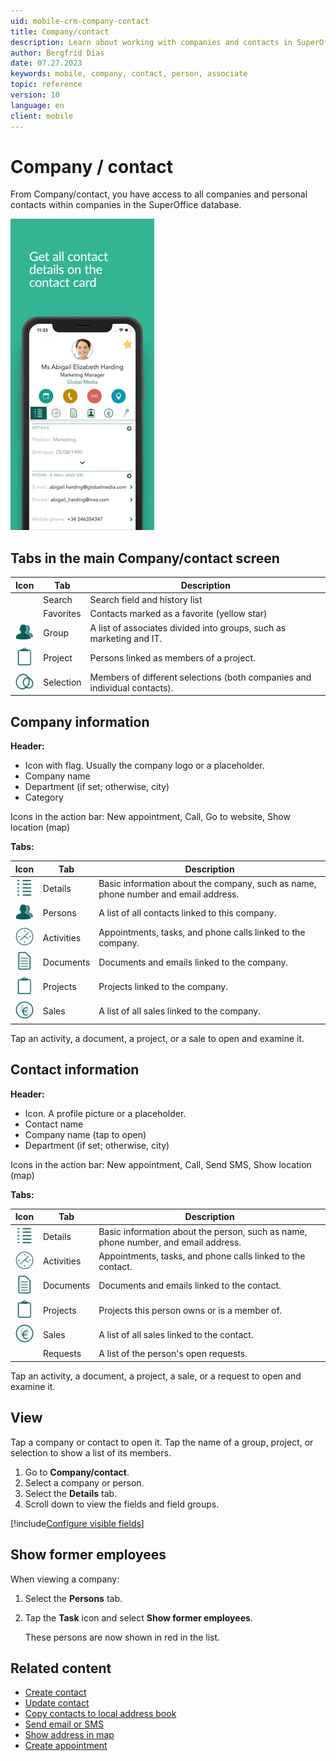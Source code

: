 ```yaml
---
uid: mobile-crm-company-contact
title: Company/contact
description: Learn about working with companies and contacts in SuperOffice Mobile CRM.
author: Bergfrid Dias
date: 07.27.2023
keywords: mobile, company, contact, person, associate
topic: reference
version: 10
language: en
client: mobile
---
```


<!-- markdownlint-disable-file DOCSMD011 -->
# Company / contact

From Company/contact, you have access to all companies and personal contacts within companies in the SuperOffice database.

![Mobile CRM: Company/contact -app-screen][img1]

## Tabs in the main Company/contact screen

| Icon | Tab | Description |
|:-:|---|---|
| <i class="ph ph-magnifying-glass" aria-label="Search icon"></i> | Search | Search field and history list |
| <i class="ph ph-star" aria-label="Star icon"></i> | Favorites | Contacts marked as a favorite (yellow star) |
| ![icon][img16] | Group | A list of associates divided into groups, such as marketing and IT. |
| ![icon][img13] | Project | Persons linked as members of a project. |
| ![icon][img7] | Selection | Members of different selections (both companies and individual contacts). |

## Company information <i class="ph ph-buildings" aria-hidden="true"></i>

**Header:**

* Icon with flag. Usually the company logo or a placeholder.
* Company name
* Department (if set; otherwise, city)
* Category

Icons in the action bar: New appointment, Call, Go to website, Show location (map)

**Tabs:**

| Icon | Tab | Description |
|:-:|---|---|
| ![icon][img11] | Details | Basic information about the company, such as name, phone number and email address. |
| ![icon][img16] | Persons|  A list of all contacts linked to this company. |
| ![icon][img6] | Activities | Appointments, tasks, and phone calls linked to the company. |
| ![icon][img12] | Documents| Documents and emails linked to the company. |
| ![icon][img13] | Projects | Projects linked to the company.|
| ![icon][img14] | Sales | A list of all sales linked to the company. |

Tap an activity, a document, a project, or a sale to open and examine it.

## Contact information <i class="ph ph-user-circle" aria-hidden="true"></i>

**Header:**

* Icon. A profile picture or a placeholder.
* Contact name
* Company name (tap to open)
* Department (if set; otherwise, city)

Icons in the action bar: New appointment, Call, Send SMS, Show location (map)

**Tabs:**

| Icon | Tab | Description |
|:-:|---|---|
| ![icon][img11] | Details | Basic information about the person, such as name, phone number, and email address. |
| ![icon][img6] | Activities | Appointments, tasks, and phone calls linked to the contact. |
| ![icon][img12] | Documents |  Documents and emails linked to the contact. |
| ![icon][img13] | Projects | Projects this person owns or is a member of. |
| ![icon][img14] | Sales | A list of all sales linked to the contact. |
| <i class="ph ph-ticket" aria-label="Request icon"></i> | Requests | A list of the person's open requests. |

Tap an activity, a document, a project, a sale, or a request to open and examine it.

## View

Tap a company or contact to open it. Tap the name of a group, project, or selection to show a list of its members.

1. Go to **Company/contact**.
2. Select a company or person.
3. Select the **Details** tab.
4. Scroll down to view the fields and field groups.

[!include[Configure visible fields](../includes/tip-visible-fields.md)]

## Show former employees

When viewing a company:

1. Select the **Persons** tab.
1. Tap the **Task** icon and select **Show former employees**.

    These persons are now shown in red in the list.

## Related content

* [Create contact][1]
* [Update contact][2]
* [Copy contacts to local address book][3]
* [Send email or SMS][5]
* [Show address in map][4]
* [Create appointment][6]

<!-- Referenced links -->
[1]: create.md
[2]: update.md
[3]: copy-contact-to-address-book.md
[4]: show-address-in-map.md
[5]: ../send-email-sms.md
[6]: ../diary/create-appointment.md

<!-- Referenced images -->
[img1]: media/contact-card.png
[img6]: ../../../../../common/icons/mobile/activities-h32.png
[img7]: ../../../../../common/icons/mobile/addressbook-selection-h32.png
[img11]: ../../../../../common/icons/mobile/details-h32.png
[img12]: ../../../../../common/icons/mobile/documents-h32.png
[img13]: ../../../../../common/icons/mobile/project-h32.png
[img14]: ../../../../../common/icons/mobile/sale-h32.png
[img16]: ../../../../../common/icons/mobile/addressbook-cont-h32.png
